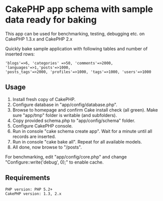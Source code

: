 # CakePHP app schema with sample data ready for baking

This app can be used for benchmarking, testing, debugging etc. on CakePHP 1.3.x and CakePHP 2.x

Quickly bake sample application with following tables and number of inserted rows:

    'blogs'=>6, 'categories' =>50, 'comments'=>2000, 'languages'=>1,'posts'=>1000,
    'posts_tags'=>2000, 'profiles'=>1000, 'tags'=>1000, 'users'=>1000


## Usage

1. Install fresh copy of CakePHP.
2. Configure database in "app/config/database.php".
3. Browse to homepage and confirm Cake install check (all green). Make sure "app/tmp" folder is writable (and subfolders).
4. Copy provided schema.php to "app/config/schema" folder.
5. Configure CakePHP console.
6. Run in console "cake schema create app". Wait for a minute until all records are inserted.
7. Run in console "cake bake all". Repeat for all available models.
8. All done, now browse to "/posts".

For benchmarking, edit "app/config/core.php" and change "Configure::write('debug', 0);" to enable cache.

## Requirements

    PHP version: PHP 5.2+
    CakePHP version: 1.3, 2.x
